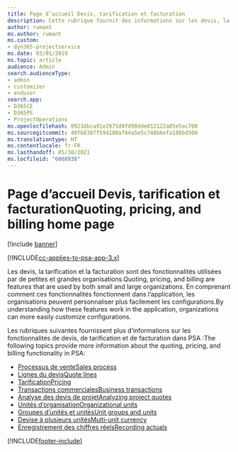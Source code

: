 ```yaml
---
title: Page d’accueil Devis, tarification et facturation
description: Cette rubrique fournit des informations sur les devis, la tarification et la facturation.
author: rumant
ms.author: rumant
ms.custom:
- dyn365-projectservice
ms.date: 03/01/2019
ms.topic: article
audience: Admin
search.audienceType:
- admin
- customizer
- enduser
search.app:
- D365CE
- D365PS
- ProjectOperations
ms.openlocfilehash: 0923dbca91e2975d0fd90dde012122a85e5ac700
ms.sourcegitcommit: 40f68387f594180af64a5e5c748b6efa188bd300
ms.translationtype: HT
ms.contentlocale: fr-FR
ms.lasthandoff: 05/10/2021
ms.locfileid: "6008938"
---
```

# <a name="quoting-pricing-and-billing-home-page"></a><span data-ttu-id="14a27-103">Page d’accueil Devis, tarification et facturation</span><span class="sxs-lookup"><span data-stu-id="14a27-103">Quoting, pricing, and billing home page</span></span>

[!include [banner](../includes/psa-now-project-operations.md)]

[!INCLUDE[cc-applies-to-psa-app-3.x](../includes/cc-applies-to-psa-app-3x.md)]

<span data-ttu-id="14a27-104">Les devis, la tarification et la facturation sont des fonctionnalités utilisées par de petites et grandes organisations.</span><span class="sxs-lookup"><span data-stu-id="14a27-104">Quoting, pricing, and billing are features that are used by both small and large organizations.</span></span> <span data-ttu-id="14a27-105">En comprenant comment ces fonctionnalités fonctionnent dans l’application, les organisations peuvent personnaliser plus facilement les configurations.</span><span class="sxs-lookup"><span data-stu-id="14a27-105">By understanding how these features work in the application, organizations can more easily customize configurations.</span></span>

<span data-ttu-id="14a27-106">Les rubriques suivantes fournissent plus d’informations sur les fonctionnalités de devis, de tarification et de facturation dans PSA :</span><span class="sxs-lookup"><span data-stu-id="14a27-106">The following topics provide more information about the quoting, pricing, and billing functionality in PSA:</span></span>

- [<span data-ttu-id="14a27-107">Processus de vente</span><span class="sxs-lookup"><span data-stu-id="14a27-107">Sales process</span></span>](basic-sales-process.md)
- [<span data-ttu-id="14a27-108">Lignes du devis</span><span class="sxs-lookup"><span data-stu-id="14a27-108">Quote lines</span></span>](basic-quote-lines.md)
- [<span data-ttu-id="14a27-109">Tarification</span><span class="sxs-lookup"><span data-stu-id="14a27-109">Pricing</span></span>](basic-pricing.md)
- [<span data-ttu-id="14a27-110">Transactions commerciales</span><span class="sxs-lookup"><span data-stu-id="14a27-110">Business transactions</span></span>](basic-business-transactions.md)
- [<span data-ttu-id="14a27-111">Analyse des devis de projet</span><span class="sxs-lookup"><span data-stu-id="14a27-111">Analyzing project quotes</span></span>](basic-analyzing-quotes.md)
- [<span data-ttu-id="14a27-112">Unités d’organisation</span><span class="sxs-lookup"><span data-stu-id="14a27-112">Organizational units</span></span>](advanced-organizational.md)
- [<span data-ttu-id="14a27-113">Groupes d’unités et unités</span><span class="sxs-lookup"><span data-stu-id="14a27-113">Unit groups and units</span></span>](advanced-units.md)
- [<span data-ttu-id="14a27-114">Devise à plusieurs unités</span><span class="sxs-lookup"><span data-stu-id="14a27-114">Multi-unit currency</span></span>](advanced-currency.md)
- [<span data-ttu-id="14a27-115">Enregistrement des chiffres réels</span><span class="sxs-lookup"><span data-stu-id="14a27-115">Recording actuals</span></span>](advanced-actuals.md)


[!INCLUDE[footer-include](../includes/footer-banner.md)]